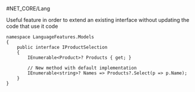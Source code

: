 #NET_CORE/Lang 


Useful feature in order to extend an existing interface without updating the code that use it code
```
namespace LanguageFeatures.Models 
{
	public interface IProductSelection 
	{
		IEnumerable<Product>? Products { get; }
		
		// New method with default implementation
		IEnumerable<string>? Names => Products?.Select(p => p.Name);
	}
}
```